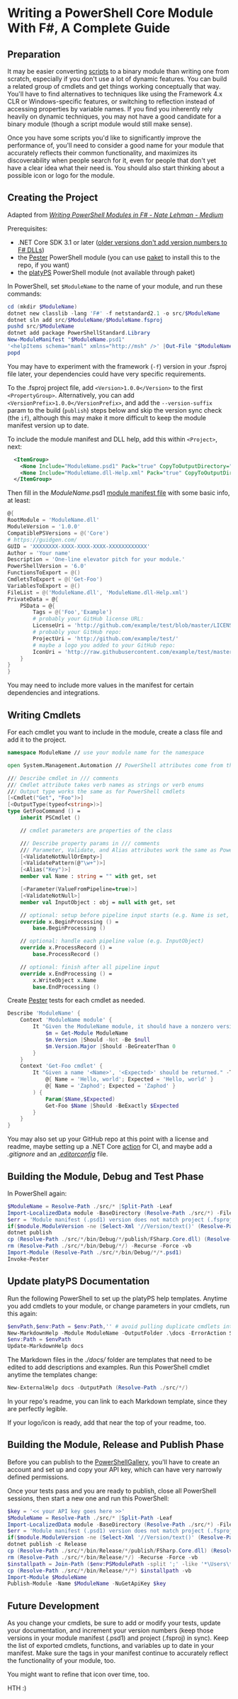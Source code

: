 Writing a PowerShell Core Module With F#, A Complete Guide
==========================================================

Preparation
-----------

It may be easier converting [scripts][] to a binary module than writing one from scratch, especially if you don't use a
lot of dynamic features. You can build a related group of cmdlets and get things working conceptually that way. You'll
have to find alternatives to techniques like using the Framework 4.x CLR or Windows-specific features, or switching to
reflection instead of accessing properties by variable names. If you find you inherently rely heavily on dynamic techniques,
you may not have a good candidate for a binary module (though a script module would still make sense).

Once you have some scripts you'd like to significantly improve the performance of, you'll need to consider a good name
for your module that accurately reflects their common functionality, and maximizes its discoverability when people search
for it, even for people that don't yet have a clear idea what their need is. You should also start thinking about a possible
icon or logo for the module.

[scripts]: https://github.com/brianary/scripts "brianary/scripts: Useful, general-purpose scripts"

Creating the Project
--------------------

Adapted from _[Writing PowerShell Modules in F# - Nate Lehman - Medium][@natelehman]_

Prerequisites:

- .NET Core SDK 3.1 or later ([older versions don't add version numbers to F# DLLs][versions])
- the [Pester][] PowerShell module (you can use [paket][] to install this to the repo, if you want)
- the [platyPS][] PowerShell module (not available through paket)

In PowerShell, set `$ModuleName` to the name of your module, and run these commands:

```powershell
cd (mkdir $ModuleName)
dotnet new classlib -lang 'F#' -f netstandard2.1 -o src/$ModuleName
dotnet sln add src/$ModuleName/$ModuleName.fsproj
pushd src/$ModuleName
dotnet add package PowerShellStandard.Library
New-ModuleManifest "$ModuleName.psd1"
'<helpItems schema="maml" xmlns="http://msh" />' |Out-File "$ModuleName.dll-Help.xml" utf8
popd
```

You may have to experiment with the framework (`-f`) version in your .fsproj file later, your dependencies could have
very specific requirements.

To the .fsproj project file, add `<Version>1.0.0</Version>` to the first `<PropertyGroup>`. Alternatively, you can add
`<VersionPrefix>1.0.0</VersionPrefix>`, and add the `--version-suffix` param to the build (`publish`) steps below and
skip the version sync check (the `if`), although this may make it more difficult to keep the module manifest version
up to date.

To include the module manifest and DLL help, add this within `<Project>`, next:

```xml
  <ItemGroup>
    <None Include="ModuleName.psd1" Pack="true" CopyToOutputDirectory="Always" />
    <None Include="ModuleName.dll-Help.xml" Pack="true" CopyToOutputDirectory="Always" />
  </ItemGroup>
```

Then fill in the _ModuleName_.psd1 [module manifest file][manifest] with some basic info, at least:

```powershell
@{
RootModule = 'ModuleName.dll'
ModuleVersion = '1.0.0'
CompatiblePSVersions = @('Core')
# https://guidgen.com/
GUID = 'XXXXXXXX-XXXX-XXXX-XXXX-XXXXXXXXXXXX'
Author = 'Your name'
Description = 'One-line elevator pitch for your module.'
PowerShellVersion = '6.0'
FunctionsToExport = @()
CmdletsToExport = @('Get-Foo')
VariablesToExport = @()
FileList = @('ModuleName.dll', 'ModuleName.dll-Help.xml')
PrivateData = @{
    PSData = @{
        Tags = @('Foo','Example')
        # probably your GitHub license URL:
        LicenseUri = 'http://github.com/example/test/blob/master/LICENSE'
        # probably your GitHub repo:
        ProjectUri = 'http://github.com/example/test/'
        # maybe a logo you added to your GitHub repo:
        IconUri = 'http://raw.githubusercontent.com/example/test/master/icon.svg?sanitize=true'
    }
}
}
```

You may need to include more values in the manifest for certain dependencies and integrations.

[@natelehman]: https://medium.com/@natelehman/writing-powershell-modules-in-f-ed52704d97ed
[versions]: https://webcoder.info/version-odyssey.html
[paket]: https://fsprojects.github.io/Paket/
[platyPS]: https://github.com/PowerShell/platyPS
[manifest]: https://docs.microsoft.com/powershell/scripting/developer/module/how-to-write-a-powershell-module-manifest

Writing Cmdlets
---------------

For each cmdlet you want to include in the module, create a class file and add it to the project.

```fsharp
namespace ModuleName // use your module name for the namespace

open System.Management.Automation // PowerShell attributes come from this namespace

/// Describe cmdlet in /// comments
/// Cmdlet attribute takes verb names as strings or verb enums
/// Output type works the same as for PowerShell cmdlets
[<Cmdlet("Get", "Foo")>]
[<OutputType(typeof<string>)>]
type GetFooCommand () =
    inherit PSCmdlet ()

    // cmdlet parameters are properties of the class

    /// Describe property params in /// comments
    /// Parameter, Validate, and Alias attributes work the same as PowerShell params
    [<ValidateNotNullOrEmpty>]
    [<ValidatePattern(@"\w+")>]
    [<Alias("Key")>]
    member val Name : string = "" with get, set

    [<Parameter(ValueFromPipeline=true)>]
    [<ValidateNotNull>]
    member val InputObject : obj = null with get, set

    // optional: setup before pipeline input starts (e.g. Name is set, InputObject is not)
    override x.BeginProcessing () =
        base.BeginProcessing ()

    // optional: handle each pipeline value (e.g. InputObject)
    override x.ProcessRecord () =
        base.ProcessRecord ()

    // optional: finish after all pipeline input
    override x.EndProcessing () =
        x.WriteObject x.Name
        base.EndProcessing ()
```

Create [Pester][] tests for each cmdlet as needed.

```powershell
Describe 'ModuleName' {
    Context 'ModuleName module' {
        It "Given the ModuleName module, it should have a nonzero version" {
            $m = Get-Module ModuleName
            $m.Version |Should -Not -Be $null
            $m.Version.Major |Should -BeGreaterThan 0
        }
    }
    Context 'Get-Foo cmdlet' {
        It "Given a name '<Name>', '<Expected>' should be returned." -TestCases @(
            @{ Name = 'Hello, world'; Expected = 'Hello, world' }
            @{ Name = 'Zaphod'; Expected = 'Zaphod' }
        ) {
            Param($Name,$Expected)
            Get-Foo $Name |Should -BeExactly $Expected
        }
    }
}
```

You may also set up your GitHub repo at this point with a license and readme, maybe setting up a .NET Core [action][]
for CI, and maybe add a _.gitignore_ and an _[.editorconfig][]_ file.

[Pester]: https://github.com/Pester/Pester/wiki
[action]: https://github.com/features/actions "GitHub Actions"
[.editorconfig]: https://editorconfig.org/

Building the Module, Debug and Test Phase
-----------------------------------------

In PowerShell again:

```powershell
$ModuleName = Resolve-Path ./src/* |Split-Path -Leaf
Import-LocalizedData module -BaseDirectory (Resolve-Path ./src/*) -FileName "$ModuleName.psd1"
$err = 'Module manifest (.psd1) version does not match project (.fsproj) version.'
if($module.ModuleVersion -ne (Select-Xml '//Version/text()' (Resolve-Path ./src/*/*.fsproj)).Node.Value){throw$err}
dotnet publish
cp (Resolve-Path ./src/*/bin/Debug/*/publish/FSharp.Core.dll) (Resolve-Path ./src/*/bin/Debug/*/) -vb
rm (Resolve-Path ./src/*/bin/Debug/*/) -Recurse -Force -vb
Import-Module (Resolve-Path ./src/*/bin/Debug/*/*.psd1)
Invoke-Pester
```

Update platyPS Documentation
----------------------------

Run the following PowerShell to set up the platyPS help templates.
Anytime you add cmdlets to your module, or change parameters in your cmdlets, run this again:

```powershell
$envPath,$env:Path = $env:Path,'' # avoid pulling duplicate cmdlets into documentation
New-MarkdownHelp -Module ModuleName -OutputFolder .\docs -ErrorAction SilentlyContinue
$env:Path = $envPath
Update-MarkdownHelp docs
```

The Markdown files in the _./docs/_ folder are templates that need to be edited to add descriptions
and examples. Run this PowerShell cmdlet anytime the templates change:

```powershell
New-ExternalHelp docs -OutputPath (Resolve-Path ./src/*/)
```

In your repo's readme, you can link to each Markdown template, since they are perfectly legible.

If your logo/icon is ready, add that near the top of your readme, too.

Building the Module, Release and Publish Phase
----------------------------------------------

Before you can publish to the [PowerShellGallery][], you'll have to create an account and set up
and copy your API key, which can have very narrowly defined permissions.

Once your tests pass and you are ready to publish, close all PowerShell sessions, then start a new one
and run this PowerShell:

```powershell
$key = '<< your API key goes here >>'
$ModuleName = Resolve-Path ./src/* |Split-Path -Leaf
Import-LocalizedData module -BaseDirectory (Resolve-Path ./src/*) -FileName "$ModuleName.psd1"
$err = 'Module manifest (.psd1) version does not match project (.fsproj) version.'
if($module.ModuleVersion -ne (Select-Xml '//Version/text()' (Resolve-Path ./src/*/*.fsproj)).Node.Value){throw $err}
dotnet publish -c Release
cp (Resolve-Path ./src/*/bin/Release/*/publish/FSharp.Core.dll) (Resolve-Path ./src/*/bin/Release/*/) -vb
rm (Resolve-Path ./src/*/bin/Release/*/) -Recurse -Force -vb
$installpath = Join-Path ($env:PSModulePath -split ';' -like '*\Users\*') $ModuleName -add $module.ModuleVersion
cp (Resolve-Path ./src/*/bin/Release/*/*) $installpath -vb
Import-Module $ModuleName
Publish-Module -Name $ModuleName -NuGetApiKey $key
```

[PowerShellGallery]: https://www.powershellgallery.com/ "The central repository for PowerShell content"

Future Development
------------------

As you change your cmdlets, be sure to add or modify your tests, update your documentation, and increment your
version numbers (keep those versions in your module manifest (.psd1) and project (.fsproj) in sync).
Keep the list of exported cmdlets, functions, and variables up to date in your manifest.
Make sure the tags in your manifest continue to accurately reflect the functionality of your module, too.

You might want to refine that icon over time, too.

HTH :)
